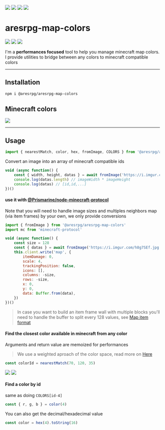 ![][licence] [![][npm]][npmlink] [![][travis]][travislink] [![][depfu]][depfulink]

# aresrpg-map-colors

[![][discord]][discordlink] [![][twitter]][twitterlink] ![][mcversion]

[licence]: https://img.shields.io/github/license/AresRPG/aresrpg-map-colors.svg?style=for-the-badge
[npm]: https://img.shields.io/npm/v/@aresrpg/aresrpg-map-colors.svg?logo=npm&style=for-the-badge
[npmlink]: https://www.npmjs.com/package/@aresrpg/aresrpg-map-colors
[travis]: https://img.shields.io/travis/com/AresRPG/aresrpg-map-colors.svg?logo=travis&style=for-the-badge
[travislink]: https://travis-ci.com/AresRPG/aresrpg-map-colors
[depfu]: https://img.shields.io/depfu/AresRPG/aresrpg-map-colors.svg?style=for-the-badge
[depfulink]: https://depfu.com/repos/AresRPG/aresrpg-map-colors
[twitter]: https://img.shields.io/badge/follow-us-55acee.svg?logo=twitter&style=for-the-badge
[twitterlink]: https://twitter.com/AresRPG
[discord]: https://img.shields.io/discord/265104803531587584.svg?logo=discord&style=for-the-badge
[discordlink]: https://discord.gg/Ea6a5cn
[mcversion]: https://img.shields.io/badge/minecraft-1.12+-AB47BC.svg?style=for-the-badge

I'm a **performances focused** tool to help you manage minecraft map colors.
I provide utilities to bridge between any colors to minecraft compatible colors

---

## Installation

```sh
npm i @aresrpg/aresrpg-map-colors
```

## Minecraft colors

[![](https://i.imgur.com/Wjsg0KU.png)](https://minecraft.gamepedia.com/Map_item_format#1.12_Color_Table)

---

## Usage

```js
import { nearestMatch, color, hex, fromImage, COLORS } from '@aresrpg/aresrpg-map-colors'
```

Convert an image into an array of minecraft compatible ids

```js
void (async function() {
	const { width, height, datas } = await fromImage('https://i.imgur.com/28NLJWg.png') // uInt8
	console.log(datas.length) // imageWidth * imageHeight
	console.log(datas) // [id,id,...]
})()
```

#### use it with [@Prismarine/node-minecraft-protocol](https://github.com/PrismarineJS/node-minecraft-protocol)

Note that you will need to handle image sizes and multiples neighbors map (via item frames) by your own, we only provide conversions

```js
import { fromImage } from '@aresrpg/aresrpg-map-colors'
import mc from 'minecraft-protocol'

void (async function() {
	const size = 128
	const { datas } = await fromImage('https://i.imgur.com/h8g7SEf.jpg')
	this.client.write('map', {
		itemDamage: 0,
		scale: 4,
		trackingPosition: false,
		icons: [],
		columns: -size,
		rows: -size,
		x: 0,
		y: 0,
		data: Buffer.from(data),
	})
})()
```

> In case you want to build an item frame wall with multiple blocks you'll need to handle the buffer to split every 128 values, see [Map item format](https://minecraft.gamepedia.com/Map_item_format)

#### Find the closest color available in minecraft from any color

Arguments and return value are memoized for performances

> We use a weighted aproach of the color space, read more on [Here](https://en.wikipedia.org/wiki/Color_difference)

```js
const colorId = nearestMatch(70, 120, 35)
```

![](https://i.imgur.com/gWAHyQl.png)
![](https://i.imgur.com/ue85juy.png)

#### Find a color by id

same as doing `COLORS[id-4]`

```js
const { r, g, b } = color(4)
```

You can also get the decimal/hexadecimal value

```js
const color = hex(4).toString(16)
```
